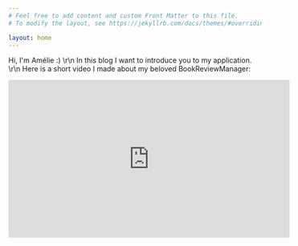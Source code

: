 ```yaml
---
# Feel free to add content and custom Front Matter to this file.
# To modify the layout, see https://jekyllrb.com/docs/themes/#overriding-theme-defaults

layout: home
---
```

Hi, I'm Amélie :) \r\n
In this blog I want to introduce you to my application. \r\n 
Here is a short video I made about my beloved BookReviewManager:
<iframe width="560" height="315" src="https://www.youtube.com/embed/E8Wg8K0MX-4?si=9D9qgOakdejbqQ5t" title="YouTube video player" frameborder="0" allow="accelerometer; autoplay; clipboard-write; encrypted-media; gyroscope; picture-in-picture; web-share" allowfullscreen></iframe>